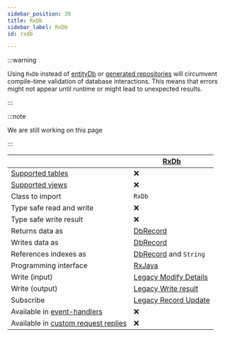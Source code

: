 ```yaml
---
sidebar_position: 30
title: RxDb
sidebar_label: RxDb
id: rxdb

---
```


:::warning

Using `RxDb` instead of [entityDb](../entity-db) or [generated repositories](../generated) will circumvent
compile-time validation of database interactions. This means that errors might not appear until
runtime or might lead to unexpected results.

:::

:::note

We are still working on this page

:::


|                                                                                              | [RxDb](../rxdb)                                          |
|----------------------------------------------------------------------------------------------|----------------------------------------------------------|
| [Supported tables](../../data-structure/tables)                                             | ❌                                                        |
| [Supported views](../../data-structure/views)                                               | ❌                                                        |
| Class to import                                                                              | `RxDb`                                                   |
| Type safe read and write                                                                     | ❌                                                        | 
| Type safe write result                                                                       | ❌                                                        | 
| Returns data as                                                                              | [DbRecord](../../data/dbrecord)                          |
| Writes data as                                                                               | [DbRecord](../../data/dbrecord)                          |
| References indexes as                                                                        | [DbRecord](../../data/dbrecord) and `String`             |
| Programming interface                                                                        | [RxJava](../../reference/rxjava)                     |
| Write (input)                                                                                | [Legacy Modify Details](../../helper/modify/legacy)      |
| Write (output)                                                                               | [Legacy Write result](../../helper/modify/legacy)        |
| Subscribe                                                                                    | [Legacy Record Update](../../helper/write-result/legacy) |
| Available in [event-handlers](../../../configure-key-modules/event-handlers/configure)       | ❌                                                        |
| Available in [custom request replies](../../../configure-key-modules/request-servers/custom) | ❌                                                        |

️